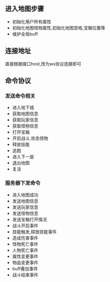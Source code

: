 ## 进入地图步骤
- 初始化用户所有属性
- 初始化地图怪物属性,初始化地图宫格,宝箱位置等
- 维护全局buff

## 连接地址
直接根据接口host,改为ws协议连接即可

## 命令协议
### 发送命令相关
- 进入地下城
- 获取地图信息
- 获取玩家信息
- 获取怪物信息
- 打开宝箱
- 开启战斗,攻击怪物
- 释放技能
- 逃跑
- 进入下一层
- 退出地图
- 复活

### 服务器下发命令
- 进入地图成功
- 发送地图信息
- 发送玩家信息
- 发送怪物信息
- 发送宝箱打开情况
- 战斗开启事件
- 技能触发,释放技能事件
- 造成伤害事件
- 怪物死亡事件
- 人物死亡事件
- 属性变更事件
- 物品变更事件
- buff叠加事件
- 战斗结束事件
